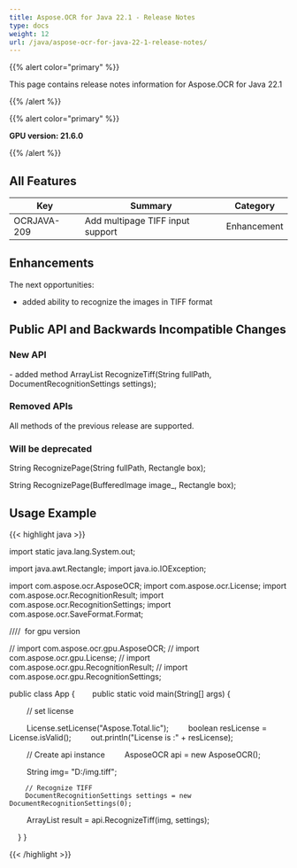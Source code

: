 ```yaml
---
title: Aspose.OCR for Java 22.1 - Release Notes
type: docs
weight: 12
url: /java/aspose-ocr-for-java-22-1-release-notes/
---
```


{{% alert color="primary" %}}

This page contains release notes information for Aspose.OCR for Java 22.1

{{% /alert %}}

{{% alert color="primary" %}}

**GPU version: 21.6.0**

{{% /alert %}}

## All Features

|Key|Summary|Category|
|---|---|---|
|OCRJAVA-209|Add multipage TIFF input support|Enhancement|


## Enhancements

The next opportunities:

- added ability to recognize the images in TIFF format

## Public API and Backwards Incompatible Changes

### New API

- added method 	ArrayList<RecognitionResult> RecognizeTiff(String fullPath, DocumentRecognitionSettings settings);

### Removed APIs

All methods of the previous release are supported.

### Will be deprecated

String RecognizePage(String fullPath, Rectangle box);

String RecognizePage(BufferedImage image_, Rectangle box);

## Usage Example

{{< highlight java >}}

import static java.lang.System.out;

import java.awt.Rectangle;
import java.io.IOException;

import com.aspose.ocr.AsposeOCR;
import com.aspose.ocr.License;
import com.aspose.ocr.RecognitionResult;
import com.aspose.ocr.RecognitionSettings;
import com.aspose.ocr.SaveFormat.Format;

////  for gpu version

// import com.aspose.ocr.gpu.AsposeOCR;
// import com.aspose.ocr.gpu.License;
// import com.aspose.ocr.gpu.RecognitionResult;
// import com.aspose.ocr.gpu.RecognitionSettings;

public class App {
       public static void main(String[] args) {

        // set license    

        License.setLicense("Aspose.Total.lic");
        boolean resLicense = License.isValid();
        out.println("License is :" + resLicense);

        // Create api instance
        AsposeOCR api = new AsposeOCR();

        String img= "D:/img.tiff";

		// Recognize TIFF
		DocumentRecognitionSettings settings = new DocumentRecognitionSettings(0);
        ArrayList<RecognitionResult> result = api.RecognizeTiff(img, settings);

    }
}

{{< /highlight >}}
